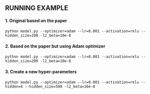 ## RUNNING EXAMPLE
#### 1. Original based on the paper  
`python model.py --optimizer=adam --lr=0.001 --activation=relu --hidden_size=200 -l2_beta=10e-8`  
#### 2. Based on the paper but using Adam optimizer
`python model.py --optimizer=adam --lr=0.001 --activation=relu --hidden_size=200 -l2_beta=10e-8`   
#### 3. Create a new hyper-parameters
`python model.py --optimizer=adam --lr=0.001 --activation=relu --hidden=4 --hidden_size=500 -l2_beta=10e-8`  
